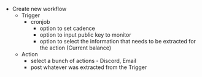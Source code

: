 - Create new workflow
  - Trigger
    - cronjob
      - option to set cadence
      - option to input public key to monitor
      - option to select the information that needs to be extracted for the action (Current balance)
  - Action
    - select a bunch of actions - Discord, Email
    - post whatever was extracted from the Trigger
